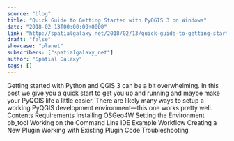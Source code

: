 ```yaml
---
source: "blog"
title: "Quick Guide to Getting Started with PyQGIS 3 on Windows"
date: "2018-02-13T00:00:00+0000"
link: "http://spatialgalaxy.net/2018/02/13/quick-guide-to-getting-started-with-pyqgis-3-on-windows/"
draft: "false"
showcase: "planet"
subscribers: ["spatialgalaxy_net"]
author: "Spatial Galaxy"
tags: []
---
```


Getting started with Python and QGIS 3 can be a bit overwhelming. In this post we give you a quick start to get you up and running and maybe make your PyQGIS life a little easier.
There are likely many ways to setup a working PyQGIS development environment&mdash;this one works pretty well.
Contents  Requirements Installing  OSGeo4W  Setting the Environment   pb_tool   Working on the Command Line IDE Example Workflow  Creating a New Plugin Working with Existing Plugin Code   Troubleshooting
